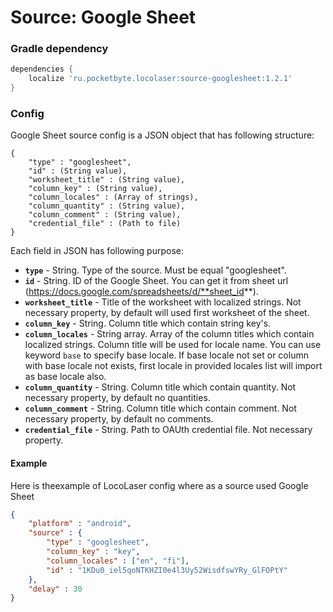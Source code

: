 # Source: Google Sheet

### Gradle dependency
```gradle
dependencies {
    localize 'ru.pocketbyte.locolaser:source-googlesheet:1.2.1'
}
```
### Config
Google Sheet source config is a JSON object that has following structure:
```
{
    "type" : "googlesheet",
    "id" : (String value),
    "worksheet_title" : (String value),
    "column_key" : (String value),
    "column_locales" : (Array of strings),
    "column_quantity" : (String value),
    "column_comment" : (String value),
    "credential_file" : (Path to file)
}
```
Each field in JSON has following purpose:
- **`type`** - String. Type of the source. Must be equal "googlesheet".
- **`id`** - String. ID of the Google Sheet. You can get it from sheet url (https://docs.google.com/spreadsheets/d/**sheet_id**).
- **`worksheet_title`** - Title of the worksheet with localized strings. Not necessary property, by default will used first worksheet of the sheet.
- **`column_key`** - String. Column title which contain string key's.
- **`column_locales`** - String array. Array of the column titles which contain localized strings. Column title will be used for locale name. You can use keyword `base` to specify base locale. If base locale not set or column with base locale not exists, first locale in provided locales list will import as base locale also.
- **`column_quantity`** - String. Column title which contain quantity. Not necessary property, by default no quantities.
- **`column_comment`** - String. Column title which contain comment. Not necessary property, by default no comments.
- **`credential_file`** - String. Path to OAUth credential file. Not necessary property.

#### Example
Here is theexample of LocoLaser config where as a source used Google Sheet
```json
{
    "platform" : "android",
    "source" : {
        "type" : "googlesheet",
        "column_key" : "key",
        "column_locales" : ["en", "fi"],
        "id" : "1KDu0_iel5qoNTKHZI0e4l3Uy52WisdfswYRy_GlFOPtY"
    },
    "delay" : 30
}
```